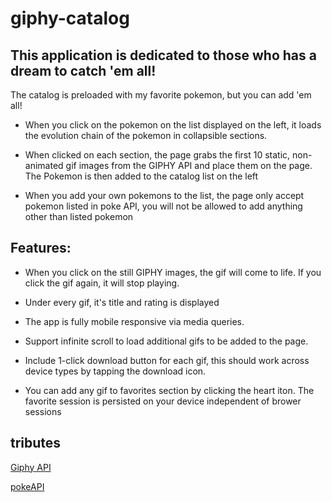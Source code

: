 # giphy-catalog

## This application is dedicated to those who has a dream to catch 'em all!

The catalog is preloaded with my favorite pokemon, but you can add 'em all!

* When you click on the pokemon on the list displayed on the left, it loads the evolution chain of the pokemon in collapsible sections. 

* When clicked on each section, the page grabs the first 10 static, non-animated gif images from the GIPHY API and place them on the page. The Pokemon is then added to the catalog list on the left

* When you add your own pokemons to the list, the page only accept pokemon listed in poke API, you will not be allowed to add anything other than listed pokemon



## Features:
* When you click on the still GIPHY images, the gif will come to life. If you click the gif again, it will stop playing.

* Under every gif, it's title and rating is displayed

* The app is fully mobile responsive via media queries.

* Support infinite scroll to load additional gifs to be added to the page.

* Include 1-click download button for each gif, this should work across device types by tapping the download icon.

* You can add any gif to favorites section by clicking the heart iton. The favorite session is persisted on your device independent of brower sessions

## tributes

[Giphy API](https://giphy.com)


[pokeAPI](https://pokeapi.co)
